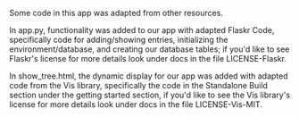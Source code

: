 Some code in this app was adapted from other resources. 

In app.py, functionality was added to our app with adapted Flaskr Code,
specifically code for adding/showing entries, initializing the environment/database, and creating our database tables;
if you'd like to see Flaskr's license for more details look under docs 
in the file LICENSE-Flaskr. 

In show_tree.html, the dynamic display for our app was added with adapted code from the Vis library,
specifically the code in the Standalone Build section under the getting started section, 
if you'd like to see the Vis library's license for more details look under docs 
in the file LICENSE-Vis-MIT. 
